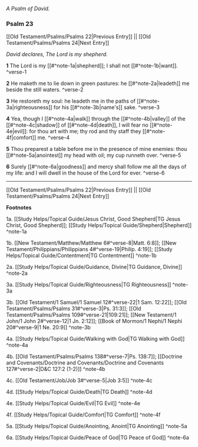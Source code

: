 *A Psalm of David.*

### Psalm 23

[[Old Testament/Psalms/Psalms 22|Previous Entry]]  ||  [[Old Testament/Psalms/Psalms 24|Next Entry]]

*David declares, The Lord is my shepherd.*

**1**  The Lord is my [[#^note-1a|shepherd]]; I shall not [[#^note-1b|want]]. ^verse-1

**2**  He maketh me to lie down in green pastures: he [[#^note-2a|leadeth]] me beside the still waters. ^verse-2

**3**  He restoreth my soul: he leadeth me in the paths of [[#^note-3a|righteousness]] for his [[#^note-3b|name's]] sake. ^verse-3

**4**  Yea, though I [[#^note-4a|walk]] through the [[#^note-4b|valley]] of the [[#^note-4c|shadow]] of [[#^note-4d|death]], I will fear no [[#^note-4e|evil]]: for thou art with me; thy rod and thy staff they [[#^note-4f|comfort]] me. ^verse-4

**5**  Thou preparest a table before me in the presence of mine enemies: thou [[#^note-5a|anointest]] my head with oil; my cup runneth over. ^verse-5

**6**  Surely [[#^note-6a|goodness]] and mercy shall follow me all the days of my life: and I will dwell in the house of the Lord for ever. ^verse-6


---
[[Old Testament/Psalms/Psalms 22|Previous Entry]]  ||  [[Old Testament/Psalms/Psalms 24|Next Entry]]


**Footnotes**


1a. [[Study Helps/Topical Guide/Jesus Christ, Good Shepherd|TG Jesus Christ, Good Shepherd]]; [[Study Helps/Topical Guide/Shepherd|Shepherd]] ^note-1a

1b. [[New Testament/Matthew/Matthew 6#^verse-8|Matt. 6:8]]; [[New Testament/Philippians/Philippians 4#^verse-19|Philip. 4:19]]; [[Study Helps/Topical Guide/Contentment|TG Contentment]] ^note-1b

2a. [[Study Helps/Topical Guide/Guidance, Divine|TG Guidance, Divine]] ^note-2a

3a. [[Study Helps/Topical Guide/Righteousness|TG Righteousness]] ^note-3a

3b. [[Old Testament/1 Samuel/1 Samuel 12#^verse-22|1 Sam. 12:22]]; [[Old Testament/Psalms/Psalms 31#^verse-3|Ps. 31:3]]; [[Old Testament/Psalms/Psalms 109#^verse-21|109:21]]; [[New Testament/1 John/1 John 2#^verse-12|1 Jn. 2:12]]; [[Book of Mormon/1 Nephi/1 Nephi 20#^verse-9|1 Ne. 20:9]] ^note-3b

4a. [[Study Helps/Topical Guide/Walking with God|TG Walking with God]] ^note-4a

4b. [[Old Testament/Psalms/Psalms 138#^verse-7|Ps. 138:7]]; [[Doctrine and Covenants/Doctrine and Covenants/Doctrine and Covenants 127#^verse-2|D&C 127:2 (1-2)]] ^note-4b

4c. [[Old Testament/Job/Job 3#^verse-5|Job 3:5]] ^note-4c

4d. [[Study Helps/Topical Guide/Death|TG Death]] ^note-4d

4e. [[Study Helps/Topical Guide/Evil|TG Evil]] ^note-4e

4f. [[Study Helps/Topical Guide/Comfort|TG Comfort]] ^note-4f

5a. [[Study Helps/Topical Guide/Anointing, Anoint|TG Anointing]] ^note-5a

6a. [[Study Helps/Topical Guide/Peace of God|TG Peace of God]] ^note-6a